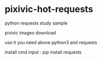 # pixivic-hot-requests
python requests study  sample

pivixic images download 

use it you need above python3 and requests

install cmd input :
    pip install requests
